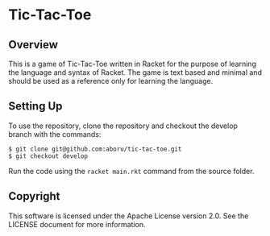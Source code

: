 # Tic-Tac-Toe

## Overview

This is a game of Tic-Tac-Toe written in Racket for the purpose of learning the
language and syntax of Racket. The game is text based and minimal and should be
used as a reference only for learning the language.

## Setting Up

To use the repository, clone the repository and checkout the develop branch with
the commands:

    $ git clone git@github.com:aboru/tic-tac-toe.git
    $ git checkout develop

Run the code using the `racket main.rkt` command from the source folder.

## Copyright

This software is licensed under the Apache License version 2.0. See the LICENSE
document for more information.

